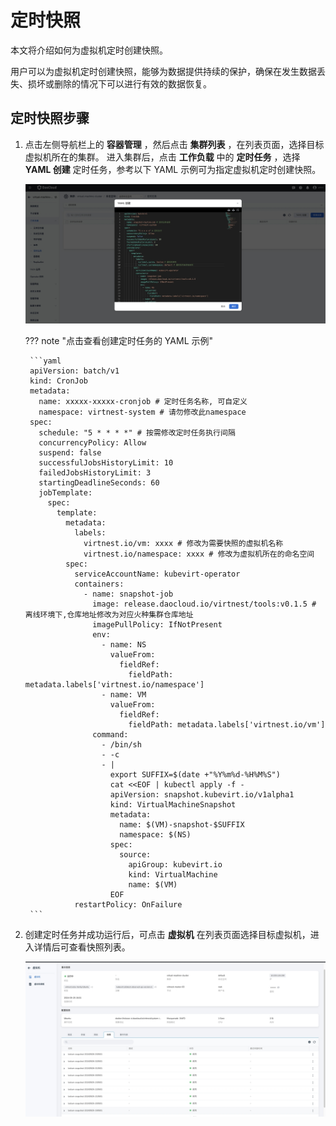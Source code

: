 # 定时快照

本文将介绍如何为虚拟机定时创建快照。

用户可以为虚拟机定时创建快照，能够为数据提供持续的保护，确保在发生数据丢失、损坏或删除的情况下可以进行有效的数据恢复。

## 定时快照步骤

1. 点击左侧导航栏上的 __容器管理__ ，然后点击 __集群列表__ ，在列表页面，选择目标虚拟机所在的集群。
   进入集群后，点击 __工作负载__ 中的 __定时任务__ ，选择 __YAML 创建__ 定时任务，参考以下 YAML 示例可为指定虚拟机定时创建快照。

    ![yaml创建定时任务](../images/cronjob.jpg)

    ??? note "点击查看创建定时任务的 YAML 示例"

        ```yaml
        apiVersion: batch/v1
        kind: CronJob
        metadata:
          name: xxxxx-xxxxx-cronjob # 定时任务名称, 可自定义
          namespace: virtnest-system # 请勿修改此namespace
        spec:
          schedule: "5 * * * *" # 按需修改定时任务执行间隔
          concurrencyPolicy: Allow
          suspend: false
          successfulJobsHistoryLimit: 10
          failedJobsHistoryLimit: 3
          startingDeadlineSeconds: 60
          jobTemplate:
            spec:
              template:
                metadata:
                  labels:
                    virtnest.io/vm: xxxx # 修改为需要快照的虚拟机名称
                    virtnest.io/namespace: xxxx # 修改为虚拟机所在的命名空间
                spec:
                  serviceAccountName: kubevirt-operator
                  containers:
                    - name: snapshot-job
                      image: release.daocloud.io/virtnest/tools:v0.1.5 # 离线环境下,仓库地址修改为对应火种集群仓库地址
                      imagePullPolicy: IfNotPresent
                      env:
                        - name: NS
                          valueFrom:
                            fieldRef:
                              fieldPath: metadata.labels['virtnest.io/namespace']
                        - name: VM
                          valueFrom:
                            fieldRef:
                              fieldPath: metadata.labels['virtnest.io/vm']
                      command:
                        - /bin/sh
                        - -c
                        - |
                          export SUFFIX=$(date +"%Y%m%d-%H%M%S")
                          cat <<EOF | kubectl apply -f -
                          apiVersion: snapshot.kubevirt.io/v1alpha1
                          kind: VirtualMachineSnapshot
                          metadata:
                            name: $(VM)-snapshot-$SUFFIX
                            namespace: $(NS)
                          spec:
                            source:
                              apiGroup: kubevirt.io
                              kind: VirtualMachine
                              name: $(VM)
                          EOF
                  restartPolicy: OnFailure
        ```

1. 创建定时任务并成功运行后，可点击 __虚拟机__ 在列表页面选择目标虚拟机，进入详情后可查看快照列表。

    ![定时快照](../images/snapshot.jpg)
